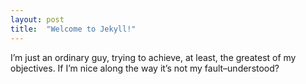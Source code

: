 ```yaml
---
layout: post
title:  "Welcome to Jekyll!"
---
```

I’m just an ordinary guy, trying to achieve, at least, the greatest of my objectives. If I’m nice along the way it’s not my fault–understood?
